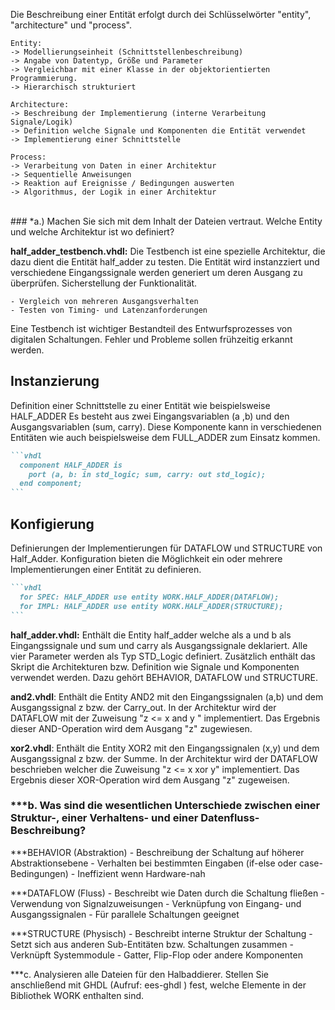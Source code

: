 
Die Beschreibung einer Entität erfolgt durch dei Schlüsselwörter "entity",  "architecture" und "process".	

	Entity:
	-> Modellierungseinheit (Schnittstellenbeschreibung)
	-> Angabe von Datentyp, Größe und Parameter
	-> Vergleichbar mit einer Klasse in der objektorientierten Programmierung. 
	-> Hierarchisch strukturiert

	Architecture:
	-> Beschreibung der Implementierung (interne Verarbeitung Signale/Logik)
	-> Definition welche Signale und Komponenten die Entität verwendet
	-> Implementierung einer Schnittstelle

	Process:
	-> Verarbeitung von Daten in einer Architektur
	-> Sequentielle Anweisungen
	-> Reaktion auf Ereignisse / Bedingungen auswerten 
	-> Algorithmus, der Logik in einer Architektur 

<br>
### *a.) Machen Sie sich mit dem Inhalt der Dateien vertraut. Welche Entity und welche Architektur ist wo definiert?

**half_adder_testbench.vhdl:** 
Die Testbench ist eine spezielle Architektur, die dazu dient die Entität half_adder zu testen. Die Entität wird instanzziert und verschiedene Eingangssignale werden generiert um deren Ausgang zu überprüfen. Sicherstellung der Funktionalität.

	- Vergleich von mehreren Ausgangsverhalten
	- Testen von Timing- und Latenzanforderungen

Eine Testbench ist wichtiger Bestandteil des Entwurfsprozesses von digitalen Schaltungen. 
Fehler und Probleme sollen frühzeitig erkannt werden.

## Instanzierung

Definition einer Schnittstelle zu einer Entität wie beispielsweise HALF_ADDER
Es besteht aus zwei Eingangsvariablen (a ,b) und den Ausgangsvariablen (sum, carry).
Diese Komponente kann in verschiedenen Entitäten wie auch beispielsweise dem FULL_ADDER
zum Einsatz kommen.

````md
```vhdl
  component HALF_ADDER is
    port (a, b: in std_logic; sum, carry: out std_logic);
  end component;
```
````


## Konfigierung

Definierungen der Implementierungen für DATAFLOW und STRUCTURE von Half_Adder. Konfiguration bieten die Möglichkeit ein oder mehrere Implementierungen einer Entität zu definieren.

````md
```vhdl
  for SPEC: HALF_ADDER use entity WORK.HALF_ADDER(DATAFLOW);
  for IMPL: HALF_ADDER use entity WORK.HALF_ADDER(STRUCTURE);
```
````


**half_adder.vhdl:**	Enthält die Entity half_adder welche als a und b als Eingangssignale und sum und carry als Ausgangssignale deklariert. Alle vier Parameter werden als Typ STD_Logic definiert. Zusätzlich enthält das Skript die Architekturen bzw. Definition wie Signale und Komponenten verwendet werden. Dazu gehört BEHAVIOR, DATAFLOW und STRUCTURE.

**and2.vhdl**: Enthält die Entity AND2 mit den Eingangssignalen (a,b) und dem Ausgangssignal z bzw. der Carry_out. In der Architektur wird der DATAFLOW
mit der Zuweisung "z <= x and y " implementiert. Das Ergebnis dieser AND-Operation wird dem Ausgang "z" zugewiesen. 

**xor2.vhdl**:  Enthält die Entity XOR2 mit den Eingangssignalen (x,y) und dem Ausgangssignal z bzw. der Summe. In der Architektur wird der DATAFLOW beschrieben welcher die Zuweisung "z <= x xor y" implementiert. Das Ergebnis dieser XOR-Operation wird dem Ausgang "z" zugeweisen.


### ***b. Was sind die wesentlichen Unterschiede zwischen einer Struktur-, einer  Verhaltens- und einer  Datenfluss-Beschreibung? 

***BEHAVIOR (Abstraktion)
	- Beschreibung der Schaltung auf höherer Abstraktionsebene
	- Verhalten bei bestimmten Eingaben (if-else oder case-Bedingungen)
	- Ineffizient wenn Hardware-nah

***DATAFLOW (Fluss)
	- Beschreibt wie Daten durch die Schaltung fließen
	- Verwendung von Signalzuweisungen
	- Verknüpfung von Eingang- und Ausgangssignalen
	- Für parallele Schaltungen geeignet

***STRUCTURE (Physisch)
	- Beschreibt interne Struktur der Schaltung
	- Setzt sich aus anderen Sub-Entitäten bzw. Schaltungen zusammen
	- Verknüpft Systemmodule
	- Gatter, Flip-Flop oder andere Komponenten


***c. Analysieren alle Dateien für den Halbaddierer. Stellen Sie anschließend mit GHDL (Aufruf:  ees-ghdl ) fest, welche Elemente in der Bibliothek WORK enthalten sind.

